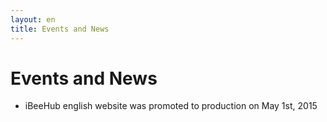 ```yaml
---
layout: en
title: Events and News
---
```

# Events and News

- iBeeHub english website was promoted to production on May 1st, 2015
